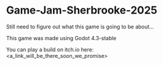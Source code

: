# Game-Jam-Sherbrooke-2025

Still need to figure out what this game is going to be about...

This game was made using Godot 4.3-stable

You can play a build on itch.io here: <a_link_will_be_there_soon_we_promise>
